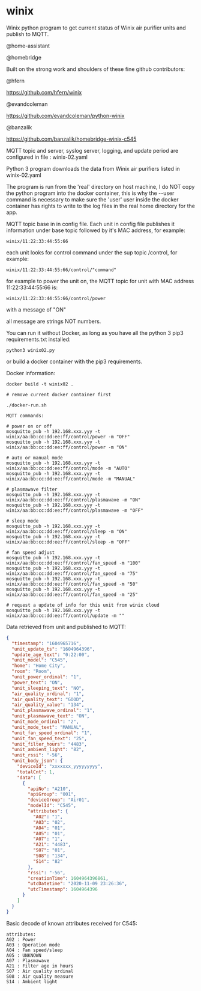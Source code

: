 # winix
Winix python program to get current status of Winix air purifier units and publish to MQTT.

@home-assistant

@homebridge

Built on the strong work and shoulders of these fine github contributors:

@hfern

https://github.com/hfern/winix

@evandcoleman

https://github.com/evandcoleman/python-winix

@banzalik

https://github.com/banzalik/homebridge-winix-c545


MQTT topic and server, syslog server, logging, and update period are configured in file : winix-02.yaml

Python 3 program downloads the data from Winix air purifiers listed in  winix-02.yaml

The program is run from the 'real' directory on host machine, I do NOT copy the python program into the docker container, this is why the --user command is necessary to make sure the 'user' user inside the docker container has rights to write to the log files in the real home directory for the app.

MQTT topic base in in config file. Each unit in config file publishes it information under base topic followed by it's MAC address, for example:

```
winix/11:22:33:44:55:66
```

each unit looks for control command under the sup topic /control, for example:

```
winix/11:22:33:44:55:66/control/"command"
```

for example to power the unit on, the MQTT topic for unit with MAC address 11:22:33:44:55:66 is:

```
winix/11:22:33:44:55:66/control/power
```

with a message of "ON"

all message are strings NOT numbers.

You can run it without Docker, as long as you have all the python 3 pip3 requirements.txt installed:

```
python3 winix02.py
```

or build a docker container with the pip3 requirements.

Docker information:
```
docker build -t winix02 .

# remove current docker container first

./docker-run.sh
```

```
MQTT commands:

# power on or off
mosquitto_pub -h 192.168.xxx.yyy -t winix/aa:bb:cc:dd:ee:ff/control/power -m "OFF"
mosquitto_pub -h 192.168.xxx.yyy -t winix/aa:bb:cc:dd:ee:ff/control/power -m "ON"

# auto or manual mode
mosquitto_pub -h 192.168.xxx.yyy -t winix/aa:bb:cc:dd:ee:ff/control/mode -m "AUTO"
mosquitto_pub -h 192.168.xxx.yyy -t winix/aa:bb:cc:dd:ee:ff/control/mode -m "MANUAL"

# plasmawave filter
mosquitto_pub -h 192.168.xxx.yyy -t winix/aa:bb:cc:dd:ee:ff/control/plasmawave -m "ON"
mosquitto_pub -h 192.168.xxx.yyy -t winix/aa:bb:cc:dd:ee:ff/control/plasmawave -m "OFF"

# sleep mode
mosquitto_pub -h 192.168.xxx.yyy -t winix/aa:bb:cc:dd:ee:ff/control/sleep -m "ON"
mosquitto_pub -h 192.168.xxx.yyy -t winix/aa:bb:cc:dd:ee:ff/control/sleep -m "OFF"

# fan speed adjust
mosquitto_pub -h 192.168.xxx.yyy -t winix/aa:bb:cc:dd:ee:ff/control/fan_speed -m "100"
mosquitto_pub -h 192.168.xxx.yyy -t winix/aa:bb:cc:dd:ee:ff/control/fan_speed -m "75"
mosquitto_pub -h 192.168.xxx.yyy -t winix/aa:bb:cc:dd:ee:ff/control/fan_speed -m "50"
mosquitto_pub -h 192.168.xxx.yyy -t winix/aa:bb:cc:dd:ee:ff/control/fan_speed -m "25"

# request a update of info for this unit from winix cloud
mosquitto_pub -h 192.168.xxx.yyy -t winix/aa:bb:cc:dd:ee:ff/control/update -m ""
```





Data retrieved from unit and published to MQTT:
```json
{
  "timestamp": "1604965716",
  "unit_update_ts": "1604964396",
  "update_age_text": "0:22:00",
  "unit_model": "C545",
  "home": "Home City",
  "room": "Room",
  "unit_power_ordinal": "1",
  "power_text": "ON",
  "unit_sleeping_text": "NO",
  "air_quality_ordinal": "1",
  "air_quality_text": "GOOD",
  "air_quality_value": "134",
  "unit_plasmawave_ordinal": "1",
  "unit_plasmawave_text": "ON",
  "unit_mode_ordinal": "2",
  "unit_mode_text": "MANUAL",
  "unit_fan_speed_ordinal": "1",
  "unit_fan_speed_text": "25",
  "unit_filter_hours": "4483",
  "unit_ambient_light": "82",
  "unit_rssi": "-56",
  "unit_body_json": {
    "deviceId": "xxxxxxx_yyyyyyyyy",
    "totalCnt": 1,
    "data": [
      {
        "apiNo": "A210",
        "apiGroup": "001",
        "deviceGroup": "Air01",
        "modelId": "C545",
        "attributes": {
          "A02": "1",
          "A03": "02",
          "A04": "01",
          "A05": "01",
          "A07": "1",
          "A21": "4483",
          "S07": "01",
          "S08": "134",
          "S14": "82"
        },
        "rssi": "-56",
        "creationTime": 1604964396861,
        "utcDatetime": "2020-11-09 23:26:36",
        "utcTimestamp": 1604964396
      }
    ]
  }
}
```
Basic decode of known attributes received for C545:

```
attributes:
A02 : Power
A03 : Operation mode
A04 : Fan speed/sleep
A05 : UNKNOWN
A07 : Plasmawave
A21 : Filter age in hours
S07 : Air quality ordinal
S08 : Air quality measure
S14 : Ambient light
```
